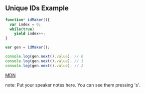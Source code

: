 ##  Unique IDs Example

```javascript
function* idMaker(){
  var index = 0;
  while(true)
    yield index++;
}

var gen = idMaker();

console.log(gen.next().value); // 0
console.log(gen.next().value); // 1
console.log(gen.next().value); // 2
```

[MDN](https://developer.mozilla.org/en-US/docs/Web/JavaScript/Guide/Iterators_and_Generators)


note:
    Put your speaker notes here.
    You can see them pressing 's'.

